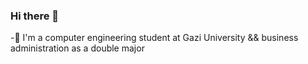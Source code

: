 ### Hi there 👋
-🌱 I'm a computer engineering student at Gazi University && business administration as a double major




<!--!
**AybenGulnar/AybenGulnar** is a ✨ _special_ ✨ repository because its `README.md` (this file) appears on your GitHub profile.
![snake gif](https://github.com/AybenGulnar/AybenGulnar/blob/output/github-contribution-grid-snake.gif)

[![Top Langs](https://github-readme-stats.vercel.app/api/top-langs/?username=AybenGulnar&layout=compact&theme=vision-friendly-dark)](https://github.com/anuraghazra/github-readme-stats)
Here are some ideas to get you started:

- 🔭 I’m currently working on ...
- 🌱 I’m currently learning ...
- 👯 I’m looking to collaborate on ...
- 🤔 I’m looking for help with ...
- 💬 Ask me about ...
- 📫 How to reach me: ...
- 😄 Pronouns: ...
- ⚡ Fun fact: ...
-->
